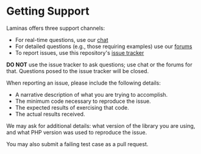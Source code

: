 # Getting Support

Laminas offers three support channels:

- For real-time questions, use our
  [chat](https://laminas.dev/slack)
- For detailed questions (e.g., those requiring examples) use our
  [forums](https://discourse.laminas.dev)
- To report issues, use this repository's
  [issue tracker](https://github.com/{org}/{repo}/issues/new)

**DO NOT** use the issue tracker to ask questions; use chat or the forums for
that. Questions posed to the issue tracker will be closed.

When reporting an issue, please include the following details:

- A narrative description of what you are trying to accomplish.
- The minimum code necessary to reproduce the issue.
- The expected results of exercising that code.
- The actual results received.

We may ask for additional details: what version of the library you are using,
and what PHP version was used to reproduce the issue.

You may also submit a failing test case as a pull request.
